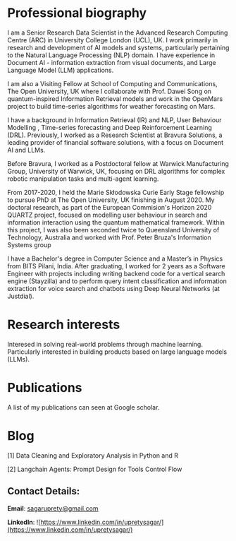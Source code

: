 # Professional biography
I am a Senior Research Data Scientist in the Advanced Research Computing Centre (ARC) in University College London (UCL), UK.  I work primarily in research and development of AI models and systems, particularly pertaining to the Natural Language Processing (NLP) domain. I have experience in Document AI - information extraction from visual documents, and Large Language Model (LLM) applications.

I am also a Visiting Fellow at School of Computing and Communications, The Open University, UK where I collaborate with Prof. Dawei Song on quantum-inspired Information Retrieval models and work in the OpenMars project to build time-series algorithms for weather forecasting on Mars. 

I have a background in Information Retrieval (IR) and NLP,  User Behaviour Modelling , Time-series forecasting and Deep Reinforcement Learning (DRL).  Previously, I worked as a Research Scientist at Bravura Solutions,  a leading provider of financial software solutions, with a focus on Document AI and LLMs.

Before Bravura, I worked as a Postdoctoral fellow at  Warwick Manufacturing Group, University of Warwick, UK, focusing on DRL algorithms for complex robotic manipulation tasks and multi-agent learning. 

From 2017-2020, I held the Marie Skłodowska Curie Early Stage fellowship to pursue PhD at The Open University, UK finishing in August 2020.  My doctoral research, as part of the  European Commision's Horizon 2020 QUARTZ project,  focused on modelling user behaviour in search and information interaction using the quantum mathematical framework.  Within this project, I was also been seconded twice to Queensland University of Technology, Australia and worked with Prof. Peter Bruza's Information Systems group

I have a Bachelor's degree in Computer Science and a Master’s in Physics from BITS Pilani, India. After graduating, I worked for 2 years as a Software Engineer with projects including writing backend code for a vertical search engine (Stayzilla) and to perform query intent classification  and information extraction for voice search and chatbots using Deep Neural Networks (at Justdial). 

# Research interests
Interesed in solving real-world problems through machine learning. Particularly interested in building products based on large language models (LLMs).

# Publications
A list of my publications can seen at Google scholar. 

# Blog
[1] Data Cleaning and Exploratory Analysis in Python and R   

[2] Langchain Agents: Prompt Design for Tools Control Flow



## Contact Details:
**Email**: sagaruprety@gmail.com

**LinkedIn**: ![https://www.linkedin.com/in/upretysagar/](https://www.linkedin.com/in/upretysagar/) 

